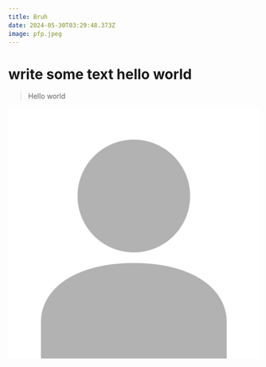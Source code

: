 ```yaml
---
title: Bruh
date: 2024-05-30T03:29:48.373Z
image: pfp.jpeg
---
```

# w﻿rite some text hello world

> H﻿ello world 



![](pfp.jpeg)